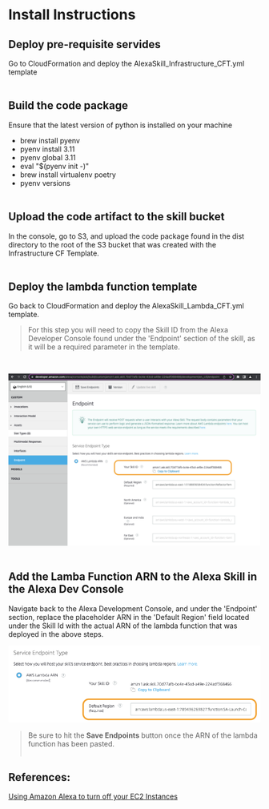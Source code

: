 # Install Instructions

## Deploy pre-requisite servides
Go to CloudFormation and deploy the AlexaSkill_Infrastructure_CFT.yml template
<br><br>

## Build the code package
Ensure that the latest version of python is installed on your machine
* brew install pyenv
* pyenv install  3.11
* pyenv global 3.11
* eval "$(pyenv init -)"
* brew install virtualenv poetry
* pyenv versions
<br><br>

## Upload the code artifact to the skill bucket
In the console, go to S3, and upload the code package found in the dist directory to the root of the S3 bucket that was created with the Infrastructure CF Template.
<br><br>

## Deploy the lambda function template
Go back to CloudFormation and deploy the AlexaSkill_Lambda_CFT.yml template.
<br>

>For this step you will need to copy the Skill ID from the Alexa Developer Console found under the 'Endpoint' section of the skill, as it will be a required parameter in the template.
<br>

![Alexa Console Skill Id](img/Alexa_Console_Skill_Id.png)
<br><br>

## Add the Lamba Function ARN to the Alexa Skill in the Alexa Dev Console
Navigate back to the Alexa Development Console, and under the 'Endpoint' section, replace the placeholder ARN in the 'Default Region' field located under the Skill Id with the actual ARN of the lambda function that was deployed in the above steps.
<br>

![Alexa Console Skill Id](img/Alexa_Console_Lambda_ARN.png)
<br>

> Be sure to hit the __Save Endpoints__ button once the ARN of the lambda function has been pasted.
<br><br>

## References:
[Using Amazon Alexa to turn off your EC2 Instances](https://rav3n.medium.com/using-amazon-alexa-to-turn-off-your-ec2-instances-b3a9e051307d)
